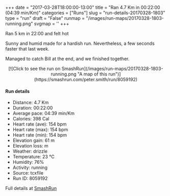 +++
date = "2017-03-28T18:00:00-13:00"
title = "Ran 4.7 Km in 00:22:00 (04:39 min/Km)"
categories = ["Runs"]
slug = "run-details-20170328-1803"
type = "run"
draft = "False"
runmap = "/images/run-maps/20170328-1803-running.png"
svgmap = '<polyline points="93 78, 86 76, 78 81, 71 90, 69 95, 68 96, 60 95, 58 95, 53 99, 47 100, 45 99, 47 96, 46 92, 51 81, 49 78, 44 77, 44 76, 43 74, 44 68, 43 67, 38 64, 36 61, 15 57, 7 54, 11 39, 13 36, 14 35, 32 17, 39 13, 49 2, 51 1, 57 1, 63 3, 65 3, 63 4, 46 20, 37 29, 29 35, 26 38, 25 41, 32 31, 43 22, 62 4, 63 2, 62 0, 55 0, 53 1, 15 34, 12 37, 10 45, 7 52, 7 53, 17 57, 25 58, 28 60, 38 63, 42 71, 41 76, 44 79, 49 81, 45 93, 44 94, 44 97, 47 100, 51 99, 55 97, 64 98, 65 96, 65 95, 68 93, 74 83, 84 76, 91 77, 93 74">'
+++

Ran 5 km in 22:00 and felt hot

Sunny and humid made for a hardish run. Nevertheless, a few seconds faster that last week. 

Managed to catch Bill at the end, and we finished together. 

<!--more-->

<center>
[![Click to see the run on SmashRun](/images/run-maps/20170328-1803-running.png "A map of this run")](https://smashrun.com/peter.smith/run/8059192)
</center>

#### Run details

* Distance: 4.7 Km
* Duration: 00:22:00
* Average pace: 04:39 min/Km
* Calories: 398 Cal
* Heart rate (ave): 154 bpm
* Heart rate (max): 154 bpm
* Heart rate (min): 154 bpm
* Elevation gain: 61 m
* Elevation loss:  m
* Weather: drizzle
* Temperature: 23 &deg;C
* Humidity: 76%
* Activity: running
* Source: tcxfile
* Run ID: 8059192

Full details at [SmashRun](https://smashrun.com/peter.smith/run/8059192)